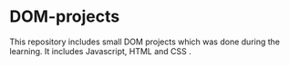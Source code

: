 # DOM-projects
This repository includes small DOM projects which was done during the learning. It includes  Javascript, HTML and CSS .
